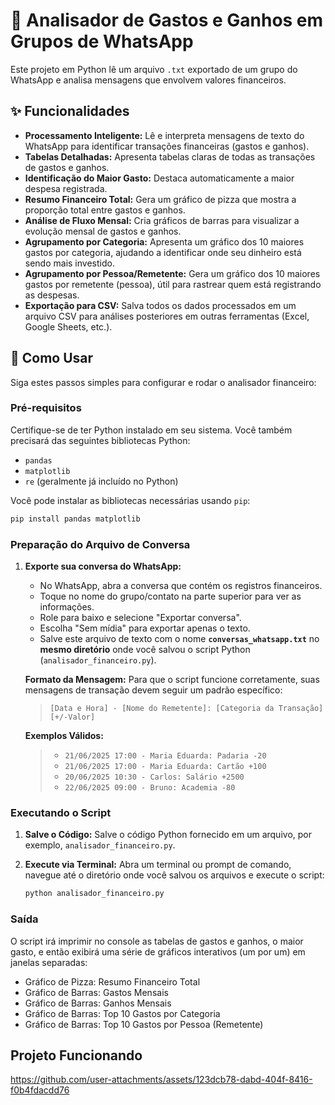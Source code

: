 # 💬 Analisador de Gastos e Ganhos em Grupos de WhatsApp

Este projeto em Python lê um arquivo ```.txt``` exportado de um grupo do WhatsApp e analisa mensagens que envolvem valores financeiros. 

## ✨ Funcionalidades

* **Processamento Inteligente:** Lê e interpreta mensagens de texto do WhatsApp para identificar transações financeiras (gastos e ganhos).
* **Tabelas Detalhadas:** Apresenta tabelas claras de todas as transações de gastos e ganhos.
* **Identificação do Maior Gasto:** Destaca automaticamente a maior despesa registrada.
* **Resumo Financeiro Total:** Gera um gráfico de pizza que mostra a proporção total entre gastos e ganhos.
* **Análise de Fluxo Mensal:** Cria gráficos de barras para visualizar a evolução mensal de gastos e ganhos.
* **Agrupamento por Categoria:** Apresenta um gráfico dos 10 maiores gastos por categoria, ajudando a identificar onde seu dinheiro está sendo mais investido.
* **Agrupamento por Pessoa/Remetente:** Gera um gráfico dos 10 maiores gastos por remetente (pessoa), útil para rastrear quem está registrando as despesas.
* **Exportação para CSV:** Salva todos os dados processados em um arquivo CSV para análises posteriores em outras ferramentas (Excel, Google Sheets, etc.).

## 🚀 Como Usar

Siga estes passos simples para configurar e rodar o analisador financeiro:

### Pré-requisitos

Certifique-se de ter Python instalado em seu sistema. Você também precisará das seguintes bibliotecas Python:

* `pandas`
* `matplotlib`
* `re` (geralmente já incluído no Python)

Você pode instalar as bibliotecas necessárias usando `pip`:

```bash
pip install pandas matplotlib
```

### Preparação do Arquivo de Conversa

1.  **Exporte sua conversa do WhatsApp:**

      * No WhatsApp, abra a conversa que contém os registros financeiros.
      * Toque no nome do grupo/contato na parte superior para ver as informações.
      * Role para baixo e selecione "Exportar conversa".
      * Escolha "Sem mídia" para exportar apenas o texto.
      * Salve este arquivo de texto com o nome **`conversas_whatsapp.txt`** no **mesmo diretório** onde você salvou o script Python (`analisador_financeiro.py`).

     **Formato da Mensagem:** Para que o script funcione corretamente, suas mensagens de transação devem seguir um padrão específico:

    > `[Data e Hora] - [Nome do Remetente]: [Categoria da Transação] [+/-Valor]`

     **Exemplos Válidos:**

    >   * `21/06/2025 17:00 - Maria Eduarda: Padaria -20`
    >   * `21/06/2025 17:00 - Maria Eduarda: Cartão +100`
    >   * `20/06/2025 10:30 - Carlos: Salário +2500`
    >   * `22/06/2025 09:00 - Bruno: Academia -80`

### Executando o Script

1.  **Salve o Código:** Salve o código Python fornecido em um arquivo, por exemplo, `analisador_financeiro.py`.

2.  **Execute via Terminal:** Abra um terminal ou prompt de comando, navegue até o diretório onde você salvou os arquivos e execute o script:

    ```bash
    python analisador_financeiro.py
    ```

### Saída

O script irá imprimir no console as tabelas de gastos e ganhos, o maior gasto, e então exibirá uma série de gráficos interativos (um por um) em janelas separadas:

  * Gráfico de Pizza: Resumo Financeiro Total
  * Gráfico de Barras: Gastos Mensais
  * Gráfico de Barras: Ganhos Mensais
  * Gráfico de Barras: Top 10 Gastos por Categoria
  * Gráfico de Barras: Top 10 Gastos por Pessoa (Remetente)

## Projeto Funcionando

https://github.com/user-attachments/assets/123dcb78-dabd-404f-8416-f0b4fdacdd76


